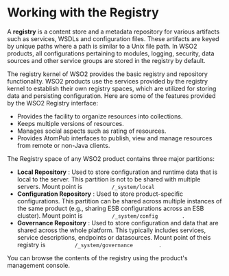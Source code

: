 # Working with the Registry

A **registry** is a content store and a metadata repository for various
artifacts such as services, WSDLs and configuration files. These
artifacts are keyed by unique paths where a path is similar to a Unix
file path. In WSO2 products, all configurations pertaining to modules,
logging, security, data sources and other service groups are stored in
the registry by default.

The registry kernel of WSO2 provides the basic registry and repository
functionality. WSO2 products use the services provided by the registry
kernel to establish their own registry spaces, which are utilized for
storing data and persisting configuration. Here are some of the features
provided by the WSO2 Registry interface:

-   Provides the facility to organize resources into collections.
-   Keeps multiple versions of resources.
-   Manages social aspects such as rating of resources.
-   Provides AtomPub interfaces to publish, view and manage resources
    from remote or non-Java clients.

The Registry space of any WSO2 product contains three major
partitions:  

-   **Local Repository** : Used to store configuration and runtime data
    that is local to the server. This partition is not to be shared with
    multiple servers. Mount point is
    `          /_system/local         `  
-   **Configuration Repository** : Used to store product-specific
    configurations. This partition can be shared across multiple
    instances of the same product (e.g., sharing ESB configurations
    across an ESB cluster). Mount point is
    `          /_system/config         `.
-   **Governance Repository** : Used to store configuration and data
    that are shared across the whole platform. This typically includes
    services, service descriptions, endpoints or datasources. Mount
    point of theis registry is `          /_system/governance         `
   .

You can browse the contents of the registry using the product's
management console.

  
